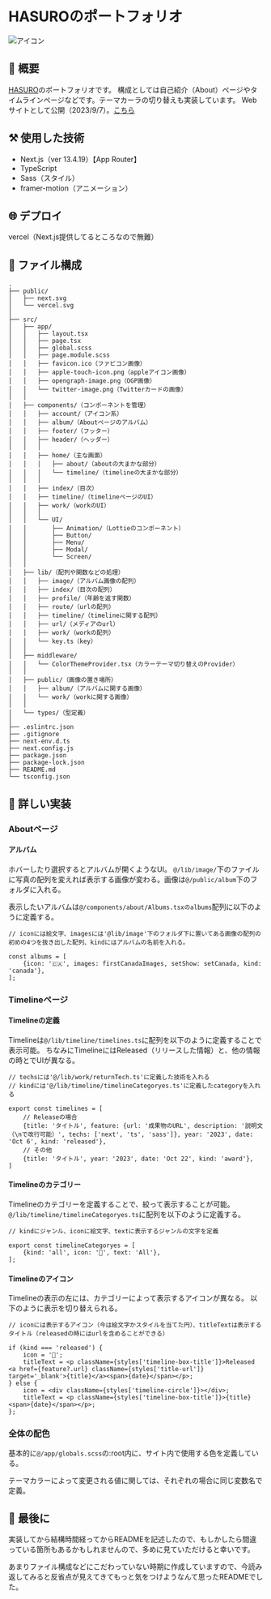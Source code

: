 # HASUROのポートフォリオ

![アイコン](https://github.com/inoren-ten/HASURO_portfolio/assets/116473325/680d0d2d-73f8-4af8-b30f-195e03795137)


## 🤪 概要

[HASURO](https://twitter.com/HASURO_dev)のポートフォリオです。
構成としては自己紹介（About）ページやタイムラインページなどです。テーマカーラの切り替えも実装しています。
Webサイトとして公開（2023/9/7）。[こちら](https://hasuro.com)

## ⚒️ 使用した技術

- Next.js（ver 13.4.19）【App Router】
- TypeScript
- Sass（スタイル）
- framer-motion（アニメーション）

## 🌐 デプロイ

vercel（Next.js提供してるところなので無難）

## 📁 ファイル構成

    .
    ├── public/
    │   ├── next.svg
    │   └── vercel.svg
    │
    ├── src/
    │   ├── app/
    │   │   ├── layout.tsx
    │   │   ├── page.tsx
    │   │   ├── global.scss
    │   │   ├── page.module.scss
    │   │   ├── favicon.ico（ファビコン画像）
    │   │   ├── apple-touch-icon.png（appleアイコン画像）
    │   │   ├── opengraph-image.png（OGP画像）
    │   │   └── twitter-image.png（Twitterカードの画像）
    │   │
    │   ├── components/（コンポーネントを管理）
    │   │   ├── account/（アイコン系）
    │   │   ├── album/（Aboutページのアルバム）
    │   │   ├── footer/（フッター）
    │   │   ├── header/（ヘッダー）
    │   │   │
    │   │   ├── home/（主な画面）
    │   │   │   ├── about/（aboutの大まかな部分）
    │   │   │   └── timeline/（timelineの大まかな部分）
    │   │   │
    │   │   ├── index/（目次）
    │   │   ├── timeline/（timelineページのUI）
    │   │   ├── work/（workのUI）
    │   │   │
    │   │   └── UI/
    │   │       ├── Animation/（Lottieのコンポーネント）
    │   │       ├── Button/
    │   │       ├── Menu/
    │   │       ├── Modal/
    │   │       └── Screen/
    │   │
    │   ├── lib/（配列や関数などの処理）
    │   │   ├── image/（アルバム画像の配列）
    │   │   ├── index/（目次の配列）
    │   │   ├── profile/（年齢を返す関数）
    │   │   ├── route/（urlの配列）
    │   │   ├── timeline/（timelineに関する配列）
    │   │   ├── url/（メディアのurl）
    │   │   ├── work/（workの配列）
    │   │   └── key.ts（key）
    │   │
    │   ├── middleware/
    │   │   └── ColorThemeProvider.tsx（カラーテーマ切り替えのProvider）
    │   │
    │   ├── public/（画像の置き場所）
    │   │   ├── album/（アルバムに関する画像）
    │   │   └── work/（workに関する画像）
    │   │
    │   └── types/（型定義）
    │
    ├── .eslintrc.json
    ├── .gitignore
    ├── next-env.d.ts
    ├── next.config.js
    ├── package.json
    ├── package-lock.json
    ├── README.md
    └── tsconfig.json

## 🫠 詳しい実装

### Aboutページ

#### アルバム

ホバーしたり選択するとアルバムが開くようなUI。
`@/lib/image/`下のファイルに写真の配列を変えれば表示する画像が変わる。画像は`@/public/album`下のフォルダに入れる。

表示したいアルバムは`@/components/about/Albums.tsxのalbums`配列に以下のように定義する。

    // iconには絵文字、imagesには'@lib/image'下のフォルダ下に置いてある画像の配列の初めの4つを抜き出した配列、kindにはアルバムの名前を入れる。

    const albums = [
        {icon: '🇨🇦', images: firstCanadaImages, setShow: setCanada, kind: 'canada'},
    ];

### Timelineページ

#### Timelineの定義

Timelineは`@/lib/timeline/timelines.ts`に配列を以下のように定義することで表示可能。
ちなみにTimelineにはReleased（リリースした情報）と、他の情報の時とでUIが異なる。

    // techsには'@/lib/work/returnTech.ts'に定義した技術を入れる
    // kindには'@/lib/timeline/timelineCategoryes.ts'に定義したcategoryを入れる

    export const timelines = [
        // Releaseの場合
        {title: 'タイトル', feature: {url: '成果物のURL', description: '説明文（\nで改行可能）', techs: ['next', 'ts', 'sass']}, year: '2023', date: 'Oct 6', kind: 'released'},
        // その他
        {title: 'タイトル', year: '2023', date: 'Oct 22', kind: 'award'},
    ]

#### Timelineのカテゴリー

Timelineのカテゴリーを定義することで、絞って表示することが可能。
`@/lib/timeline/timelineCategoryes.ts`に配列を以下のように定義する。

    // kindにジャンル、iconに絵文字、textに表示するジャンルの文字を定義

    export const timelineCategoryes = [
        {kind: 'all', icon: '🤗', text: 'All'},
    ];

#### Timelineのアイコン

Timelineの表示の左には、カテゴリーによって表示するアイコンが異なる。
以下のように表示を切り替えられる。

    // iconには表示するアイコン（今は絵文字かスタイルを当てた円）、titleTextは表示するタイトル（releasedの時にはurlを含めることができる）

    if (kind === 'released') {
        icon = '🎊';
        titleText = <p className={styles['timeline-box-title']}>Released <a href={feature?.url} className={styles['title-url']} target='_blank'>{title}</a><span>{date}</span></p>;
    } else {
        icon = <div className={styles['timeline-circle']}></div>;
        titleText = <p className={styles['timeline-box-title']}>{title}<span>{date}</span></p>;
    };

### 全体の配色

基本的に`@/app/globals.scss`の:root内に、サイト内で使用する色を定義している。

テーマカラーによって変更される値に関しては、それぞれの場合に同じ変数名で定義。

## 💬 最後に

実装してから結構時間経ってからREADMEを記述したので、もしかしたら間違っている箇所もあるかもしれませんので、多めに見ていただけると幸いです。

あまりファイル構成などにこだわっていない時期に作成していますので、今読み返してみると反省点が見えてきてもっと気をつけようなんて思ったREADMEでした。
